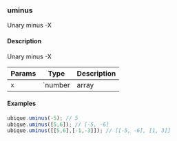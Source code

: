 ### uminus
Unary minus -X


#### Description

Unary minus -X


|Params|Type|Description
|---------|----|-----------
|`x` | `number|array|matrix` | number or array of values


#### Examples

```js
ubique.uminus(-5); // 5
ubique.uminus([5,6]); // [-5, -6]
ubique.uminus([[5,6],[-1,-3]]); // [[-5, -6], [1, 3]]
```


